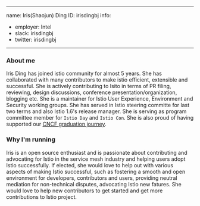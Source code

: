 -------------------------------------------------------------
name: Iris(Shaojun) Ding
ID: irisdingbj
info:
  - employer: Intel
  - slack: irisdingbj
  - twitter: irisdingbj
-------------------------------------------------------------

### About me

Iris Ding has joined istio community for almost 5 years. She has collaborated with many contributors to make istio efficient, extensible and successful. She is actively contributing to Isito in terms of PR filing, reviewing, design discussions, conference presentation/organization, blogging etc. She is a maintainer for Istio User Experience, Environment and Security working groups. She has served in Istio steering committe for last two terms and also Istio 1.6's release manager. She is serving as program committee member for `Istio Day` and `Istio Con`. She is also proud of having supported our [CNCF graduation journey](https://istio.io/blog/2023/istio-graduates-within-cncf/).

### Why I'm running

Iris is an open source enthusiast and is passionate about contributing and advocating for Istio in the service mesh industry and helping users adopt Istio successfully. If elected, she would love to help out with various aspects of making Istio successful, such as fostering a smooth and open environment for developers, contributors and users, providing neutral mediation for non-technical disputes, advocating Istio new fatures. She would love to help new contributors to get started and get more contributions to Istio project.
